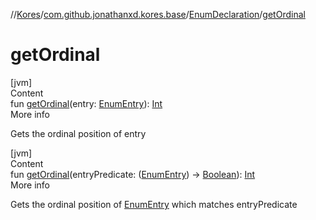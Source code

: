 //[Kores](../../index.md)/[com.github.jonathanxd.kores.base](../index.md)/[EnumDeclaration](index.md)/[getOrdinal](get-ordinal.md)



# getOrdinal  
[jvm]  
Content  
fun [getOrdinal](get-ordinal.md)(entry: [EnumEntry](../-enum-entry/index.md)): [Int](https://kotlinlang.org/api/latest/jvm/stdlib/kotlin/-int/index.html)  
More info  


Gets the ordinal position of entry

  


[jvm]  
Content  
fun [getOrdinal](get-ordinal.md)(entryPredicate: ([EnumEntry](../-enum-entry/index.md)) -> [Boolean](https://kotlinlang.org/api/latest/jvm/stdlib/kotlin/-boolean/index.html)): [Int](https://kotlinlang.org/api/latest/jvm/stdlib/kotlin/-int/index.html)  
More info  


Gets the ordinal position of [EnumEntry](../-enum-entry/index.md) which matches entryPredicate

  



